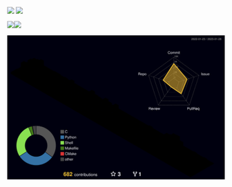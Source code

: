 [![](https://img.shields.io/twitter/follow/kenichiyazawa?color=%234Bf&label=followers&style=for-the-badge&logo=twitter)](https://twitter.com/kenichiyazawa)
[![](https://img.shields.io/github/followers/yazawakenichi?color=%2384F&label=followers&style=for-the-badge&logo=github)](https://github.com/yazawakenichi)
<!--[![](https://img.shields.io/qiita/followers/yazawakenichi?color=%2384F&label=followers&style=for-the-badge&logo=Qiita)](https://qiita.com/YazawaKenichi)-->

<!--
<img src="https://github-readme-stats.vercel.app/api?username=YazawaKenichi&count_private=true&show_icons=true&theme=radical" width=54.5%>
<img src="https://github-readme-stats.vercel.app/api/top-langs/?username=YazawaKenichi&count_private=true&show_icons=true&theme=radical&layout=compact" width=45.5%>
-->
<!--
<img src="https://github-readme-stats.vercel.app/api?username=YazawaKenichi&count_private=true&show_icons=true&theme=gradient&title_color=000000&icon_color=000000&text_color=000000&bg_color=0,ff00ff,ff4500" width=54.5%><img src="https://github-readme-stats.vercel.app/api/top-langs/?username=YazawaKenichi&count_private=true&show_icons=true&layout=compact&theme=gradient&title_color=000000&icon_color=000000&text_color=000000&bg_color=0,ff4500,ff69b4" width=45.5%>
-->

<!--
<img src="https://github-readme-stats.vercel.app/api?username=YazawaKenichi&count_private=true&show_icons=true&theme=gradient&title_color=ffffff&icon_color=ffffff&text_color=ffffff&bg_color=0,000000,006400" width=54.5%><img src="https://github-readme-stats.vercel.app/api/top-langs/?username=YazawaKenichi&count_private=true&show_icons=true&layout=compact&theme=gradient&title_color=000000&icon_color=000000&text_color=000000&bg_color=0,006400,ffffff" width=45.5%>
-->

<!--
<img src="https://github-readme-stats.vercel.app/api?username=YazawaKenichi&count_private=true&show_icons=true&theme=gradient&title_color=ffffff&icon_color=ffffff&text_color=ffffff&bg_color=0,000000,9400d3" width=54.5%><img src="https://github-readme-stats.vercel.app/api/top-langs/?username=YazawaKenichi&count_private=true&show_icons=true&layout=compact&theme=gradient&title_color=000000&icon_color=000000&text_color=000000&bg_color=0,9400d3,ff00ff" width=45.5%>
-->

<img src="https://github-readme-stats.vercel.app/api?username=YazawaKenichi&count_private=true&show_icons=true&border_color=00bfff&theme=gradient&title_color=ffffff&icon_color=ffffff&text_color=ffffff&bg_color=0,000000,000000" width=53%><img src="https://github-readme-stats.vercel.app/api/top-langs/?username=YazawaKenichi&count_private=true&show_icons=true&border_color=00bfff&theme=gradient&title_color=ffffff&icon_color=ffffff&text_color=ffffff&bg_color=0,000000,000000&layout=compact" width=47%>

<!--![](./profile-3d-contrib/profile-green-animate.svg)-->
<!--![](./profile-3d-contrib/profile-green-animate.svg)-->
<!--![](./profile-3d-contrib/profile-green.svg)-->
<!--![](./profile-3d-contrib/profile-season-animate.svg)-->
<!--![](./profile-3d-contrib/profile-season.svg)-->
<!--![](./profile-3d-contrib/profile-south-season-animate.svg)-->
<!--![](./profile-3d-contrib/profile-south-season.svg)-->
<!--![](./profile-3d-contrib/profile-night-view.svg)-->
<!--![](./profile-3d-contrib/profile-night-green.svg)-->
![](./profile-3d-contrib/profile-night-rainbow.svg)
<!--![](./profile-3d-contrib/profile-gitblock.svg)-->

<!--Chiba Institute of Technology > Faculty of Advanced Engineering > Department of Advanced Robotics > Bachelor 2-->

<!--
- 🔭 I’m currently working on ...
- 🌱 I’m currently learning ...
- 👯 I’m looking to collaborate on ...
- 🤔 I’m looking for help with ...
- 💬 Ask me about ...
- 📫 How to reach me: ...
- 😄 Pronouns: ...
- ⚡ Fun fact: ...
-->
